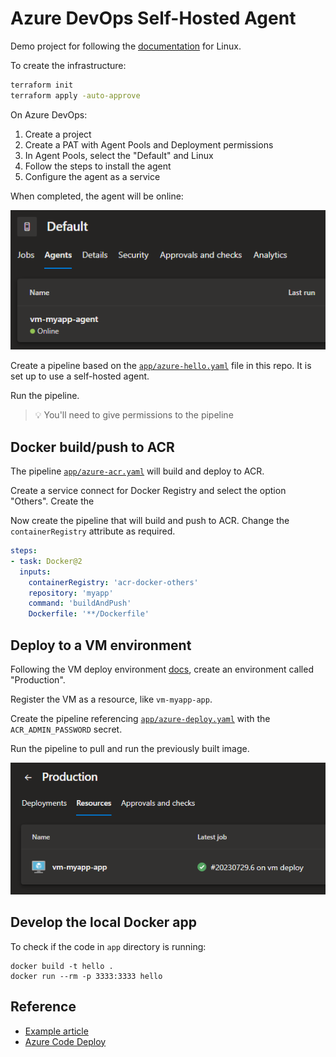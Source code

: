 # Azure DevOps Self-Hosted Agent

Demo project for following the [documentation][1] for Linux.

To create the infrastructure:

```sh
terraform init
terraform apply -auto-approve
```

On Azure DevOps:

1. Create a project
2. Create a PAT with Agent Pools and Deployment permissions
3. In Agent Pools, select the "Default" and Linux
4. Follow the steps to install the agent
5. Configure the agent as a service

When completed, the agent will be online:

<img src=".assets/agent.png" />

Create a pipeline based on the [`app/azure-hello.yaml`](app/azure-hello.yaml) file in this repo. It is set up to use a self-hosted agent.

Run the pipeline.

> 💡 You'll need to give permissions to the pipeline

## Docker build/push to ACR

The pipeline [`app/azure-acr.yaml`](app/azure-acr.yaml) will build and deploy to ACR.

Create a service connect for Docker Registry and select the option "Others". Create the 

Now create the pipeline that will build and push to ACR. Change the `containerRegistry` attribute as required.

```yaml
steps:
- task: Docker@2
  inputs:
    containerRegistry: 'acr-docker-others'
    repository: 'myapp'
    command: 'buildAndPush'
    Dockerfile: '**/Dockerfile'
```

## Deploy to a VM environment

Following the VM deploy environment [docs][3], create an environment called "Production".

Register the VM as a resource, like `vm-myapp-app`.

Create the pipeline referencing [`app/azure-deploy.yaml`](app/azure-deploy.yaml) with the `ACR_ADMIN_PASSWORD` secret.

Run the pipeline to pull and run the previously built image.

<img src=".assets/deploy.png" />


## Develop the local Docker app

To check if the code in `app` directory is running:

```
docker build -t hello .
docker run --rm -p 3333:3333 hello
```

## Reference

- [Example article][2]
- [Azure Code Deploy][4]

[1]: https://learn.microsoft.com/en-us/azure/devops/pipelines/agents/linux-agent?view=azure-devops
[2]: https://medium.com/@cocci.g/set-up-an-azure-devops-self-hosted-agent-5cd9b009b509
[3]: https://learn.microsoft.com/en-us/azure/devops/pipelines/process/environments-virtual-machines?view=azure-devops
[4]: https://learn.microsoft.com/en-us/azure/devops/pipelines/ecosystems/deploy-linux-vm?view=azure-devops&tabs=javascript
